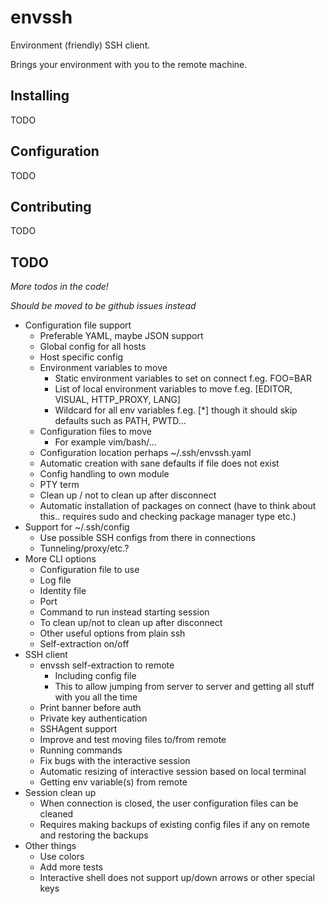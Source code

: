 # envssh

Environment (friendly) SSH client.

Brings your environment with you to the remote machine.

## Installing

TODO

## Configuration

TODO

## Contributing

TODO

## TODO

*More todos in the code!*

*Should be moved to be github issues instead*

* Configuration file support
    * Preferable YAML, maybe JSON support
	* Global config for all hosts
	* Host specific config
	* Environment variables to move
		* Static environment variables to set on connect f.eg. FOO=BAR
		* List of local environment variables to move f.eg. [EDITOR, VISUAL,
		  HTTP_PROXY, LANG]
		* Wildcard for all env variables f.eg. [*] though it should skip
		  defaults such as PATH, PWTD...
	* Configuration files to move
		* For example vim/bash/...
	* Configuration location perhaps ~/.ssh/envssh.yaml
	* Automatic creation with sane defaults if file does not exist
	* Config handling to own module
	* PTY term
	* Clean up / not to clean up after disconnect
	* Automatic installation of packages on connect (have to think about this..
	  requires sudo and checking package manager type etc.)
* Support for ~/.ssh/config
	* Use possible SSH configs from there in connections
	* Tunneling/proxy/etc.?
* More CLI options
	* Configuration file to use
	* Log file
	* Identity file
	* Port
	* Command to run instead starting session
	* To clean up/not to clean up after disconnect
	* Other useful options from plain ssh
	* Self-extraction on/off
* SSH client
	* envssh self-extraction to remote
		* Including config file
		* This to allow jumping from server to server and getting all stuff with
		  you all the time
	* Print banner before auth
	* Private key authentication
	* SSHAgent support
	* Improve and test moving files to/from remote
	* Running commands
	* Fix bugs with the interactive session
	* Automatic resizing of interactive session based on local terminal
	* Getting env variable(s) from remote
* Session clean up
	* When connection is closed, the user configuration files can be cleaned
	* Requires making backups of existing config files if any on remote and
	  restoring the backups
* Other things
	* Use colors
	* Add more tests
	* Interactive shell does not support up/down arrows or other special keys


